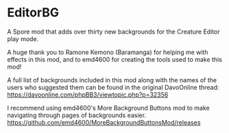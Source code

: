 # EditorBG
A Spore mod that adds over thirty new backgrounds for the Creature Editor play mode.

A huge thank you to Ramone Kemono (Baramanga) for helping me with effects in this mod, and to emd4600 for creating the tools used to make this mod!

A full list of backgrounds included in this mod along with the names of the users who suggested them can be found in the original DavoOnline thread:
https://davoonline.com/phpBB3/viewtopic.php?p=32356

I recommend using emd4600's More Background Buttons mod to make navigating through pages of backgrounds easier.
https://github.com/emd4600/MoreBackgroundButtonsMod/releases
